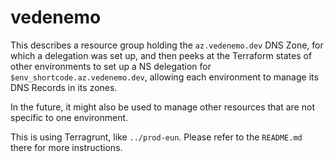<!--
SPDX-FileCopyrightText: 2022-2024 TII (SSRC) and the Ghaf contributors
SPDX-License-Identifier: CC-BY-SA-4.0
-->

# vedenemo

This describes a resource group holding the `az.vedenemo.dev` DNS Zone, for
which a delegation was set up, and then peeks at the Terraform states of other
environments to set up a NS delegation for `$env_shortcode.az.vedenemo.dev`,
allowing each environment to manage its DNS Records in its zones.

In the future, it might also be used to manage other resources that are not
specific to one environment.

This is using Terragrunt, like `../prod-eun`. Please refer to the `README.md`
there for more instructions.

